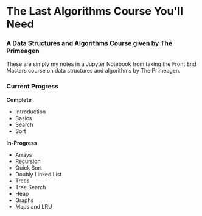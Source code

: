 # The Last Algorithms Course You'll Need

### A Data Structures and Algorithms Course given by The Primeagen

These are simply my notes in a Jupyter Notebook from taking the Front End Masters course on data structures and algorithms by The Primeagen.

### Current Progress

**Complete**
- Introduction
- Basics
- Search
- Sort

**In-Progress**
- Arrays
- Recursion
- Quick Sort
- Doubly Linked List
- Trees
- Tree Search
- Heap
- Graphs
- Maps and LRU